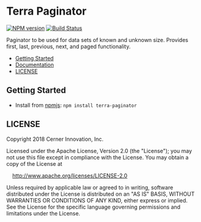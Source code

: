 # Terra Paginator


[![NPM version](https://badgen.net/npm/v/terra-paginator)](https://www.npmjs.org/package/terra-paginator)
[![Build Status](https://badgen.net/travis/cerner/terra-core)](https://travis-ci.org/cerner/terra-core)

Paginator to be used for data sets of known and unknown size. Provides first, last, previous, next, and paged functionality.

- [Getting Started](#getting-started)
- [Documentation](https://github.com/cerner/terra-core/tree/master/packages/terra-paginator/docs)
- [LICENSE](#license)

## Getting Started

- Install from [npmjs](https://www.npmjs.com): `npm install terra-paginator`

## LICENSE

Copyright 2018 Cerner Innovation, Inc.

Licensed under the Apache License, Version 2.0 (the "License"); you may not use this file except in compliance with the License. You may obtain a copy of the License at

&nbsp;&nbsp;&nbsp;&nbsp;http://www.apache.org/licenses/LICENSE-2.0

Unless required by applicable law or agreed to in writing, software distributed under the License is distributed on an "AS IS" BASIS, WITHOUT WARRANTIES OR CONDITIONS OF ANY KIND, either express or implied. See the License for the specific language governing permissions and limitations under the License.
